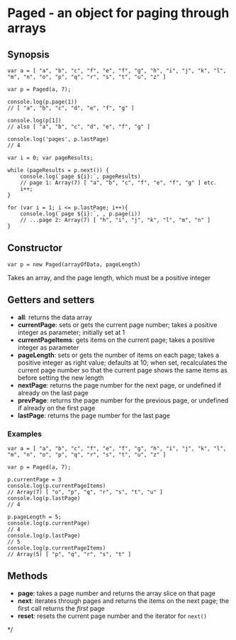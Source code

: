 # Paged - an object for paging through arrays 

## Synopsis

    var a = [ "a", "b", "c", "f", "e", "f", "g", "h", "i", "j", "k", "l", "m", "n", "o", "p", "q", "r", "s", "t", "u", "z" ] 

    var p = Paged(a, 7);

    console.log(p.page(1))
    // [ "a", "b", "c", "d", "e", "f", "g" ]
    
    console.log(p[1])
    // also [ "a", "b", "c", "d", "e", "f", "g" ]
    
    console.log('pages', p.lastPage)
    // 4

    var i = 0; var pageResults;

    while (pageResults = p.next()) {
        console.log(`page ${i}:`, pageResults)
        // page 1: Array(7) [ "a", "b", "c", "f", "e", "f", "g" ] etc.
        i++;
    }

    for (var i = 1; i <= p.lastPage; i++){
        console.log(`page ${i}:`, , p.page(i))
        // ...page 2: Array(7) [ "h", "i", "j", "k", "l", "m", "n" ]
    }

## Constructor

    var p = new Paged(arrayOfData, pageLength)

Takes an array, and the page length, which must be a positive integer

## Getters and setters

- __all__: returns the data array
- __currentPage__: sets or gets the current page number; takes a positive integer as parameter; initially set at 1
- __currentPageItems__: gets items on the current page; takes a positive integer as parameter
- __pageLength__: sets or gets the number of items on each page; takes a positive integer as right value; defaults at 10; when set, recalculates the current page number so that the current page shows the same items as before setting the new length
- __nextPage__: returns the page number for the next page, or undefined if already on the last page
- __prevPage__: returns the page number for the previous page, or undefined if already on the first page
- __lastPage__: returns the page number for the last page

### Examples

    var a = [ "a", "b", "c", "f", "e", "f", "g", "h", "i", "j", "k", "l", "m", "n", "o", "p", "q", "r", "s", "t", "u", "z" ] 

    var p = Paged(a, 7);
    
    p.currentPage = 3
    console.log(p.currentPageItems)
    // Array(7) [ "o", "p", "q", "r", "s", "t", "u" ]
    console.log(p.lastPage)
    // 4

    p.pageLength = 5;
    console.log(p.currentPage)
    // 4
    console.log(p.lastPage)
    // 5
    console.log(p.currentPageItems)
    // Array(5) [ "p", "q", "r", "s", "t" ]


## Methods  

- __page__: takes a page number and returns the array slice on that page
- __next__: iterates through pages and returns the items on the next page; the first call returns the _first_ page
- __reset__: resets the current page number and the iterator for `next()`


*/
